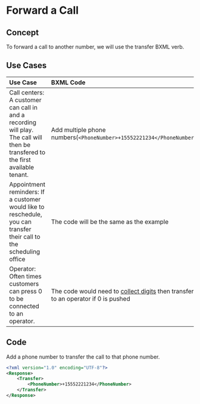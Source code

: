 # Forward a Call

## Concept

To forward a call to another number, we will use the transfer BXML verb.

## Use Cases

| Use Case                                    | BXML Code                                                 |
|:--------------------------------------------|:----------------------------------------------------------|
| Call centers: A customer can call in and a recording will play. The call will then be transfered to the first available tenant. | Add multiple phone numbers(`<PhoneNumber>+15552221234</PhoneNumber>`) |
| Appointment reminders: If a customer would like to reschedule, you can transfer their call to the scheduling office | The code will be the same as the example|
| Operator: Often times customers can press 0 to be connected to an operator. | The code would need to [collect digits](../verbs/gather.md) then transfer to an operator if 0 is pushed|


## Code

Add a phone number to transfer the call to that phone number.

```xml
<?xml version="1.0" encoding="UTF-8"?>
<Response>
    <Transfer>
        <PhoneNumber>+15552221234</PhoneNumber>
    </Transfer>
</Response>
```